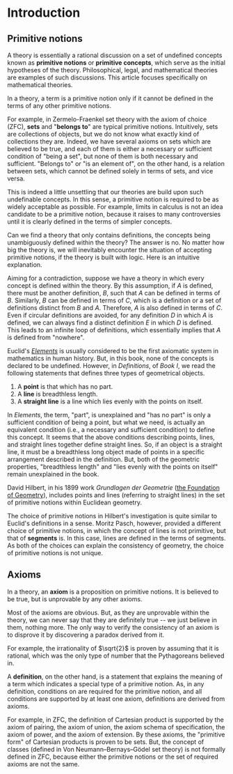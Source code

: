 # Introduction

## Primitive notions

A theory is essentially a rational discussion on a set of undefined concepts known as **primitive notions** or **primitive concepts**, which serve as the initial hypotheses of the theory. Philosophical, legal, and mathematical theories are examples of such discussions. This article focuses specifically on mathematical theories.

In a theory, a term is a primitive notion only if it cannot be defined in the terms of any other primitive notions.

For example, in Zermelo-Fraenkel set theory with the axiom of choice (ZFC), **sets** and "**belongs to**" are typical primitive notions. Intuitively, sets are collections of objects, but we do not know what exactly kind of collections they are. Indeed, we have several axioms on sets which are believed to be true, and each of them is either a necessary or sufficient condition of "being a set", but none of them is both necessary and sufficient. "Belongs to" or "is an element of", on the other hand, is a relation between sets, which cannot be defined solely in terms of sets, and vice versa.

This is indeed a little unsettling that our theories are build upon such undefinable concepts. In this sense, a primitive notion is required to be as widely acceptable as possible. For example, limits in calculus is not an idea candidate to be a primitive notion, because it raises to many controversies until it is clearly defined in the terms of simpler concepts.

Can we find a theory that only contains definitions, the concepts being unambiguously defined within the theory? The answer is no. No matter how big the theory is, we will inevitably encounter the situation of accepting primitive notions, if the theory is built with logic. Here is an intuitive explanation.

Aiming for a contradiction, suppose we have a theory in which every concept is defined within the theory. By this assumption, if $A$ is defined, there must be another definition, $B$, such that $A$ can be defined in terms of $B$. Similarly, $B$ can be defined in terms of $C$, which is a definition or a set of definitions distinct from $B$ and $A$. Therefore, $A$ is also defined in terms of $C$. Even if circular definitions are avoided, for any definition $D$ in which $A$ is defined, we can always find a distinct definition $E$ in which $D$ is defined. This leads to an infinite loop of definitions, which essentially implies that $A$ is defined from "nowhere".

Euclid's [*Elements*](https://mathcs.clarku.edu/~djoyce/java/elements/toc.html) is usually considered to be the first axiomatic system in mathematics in human history. But, in this book, none of the concepts is declared to be undefined. However, in *Definitions*, of *Book I*, we read the following statements that defines three types of geometrical objects.

1. A **point** is that which has no part.
2. A **line** is breadthless length.
3. A **straight line** is a line which lies evenly with the points on itself.

In *Elements*, the term, "part", is unexplained and "has no part" is only a sufficient condition of being a point, but what we need, is actually an equivalent condition (i.e., a necessary and sufficient condition) to define this concept. It seems that the above conditions describing points, lines, and straight lines together define straight lines. So, if an object is a straight line, it must be a breadthless long object made of points in a specific arrangement described in the definition. But, both of the geometric properties, "breadthless length" and "lies evenly with the points on itself" remain unexplained in the book.

David Hilbert, in his 1899 work *Grundlagen der Geometrie* ([the Foundation of Geometry](https://math.berkeley.edu/~wodzicki/160/Hilbert.pdf)), includes points and lines (referring to straight lines) in the set of primitive notions within Euclidean geometry.

The choice of primitive notions in Hilbert's investigation is quite similar to Euclid's definitions in a sense. Moritz Pasch, however, provided a different choice of primitive notions, in which the concept of lines is not primitive, but that of **segments** is. In this case, lines are defined in the terms of segments. As both of the choices can explain the consistency of geometry, the choice of primitive notions is not unique.

## Axioms

In a theory, an **axiom** is a proposition on primitive notions. It is believed to be true, but is unprovable by any other axioms.

Most of the axioms are obvious. But, as they are unprovable within the theory, we can never say that they are definitely true -- we just believe in them, nothing more. The only way to verify the consistency of an axiom is to disprove it by discovering a paradox derived from it.

For example, the irrationality of $\sqrt{2}$ is proven by assuming that it is rational, which was the only type of number that the Pythagoreans believed in.

A **definition**, on the other hand, is a statement that explains the meaning of a term which indicates a special type of a primitive notion. As, in any definition, conditions on are required for the primitive notion, and all conditions are supported by at least one axiom, definitions are derived from axioms.

For example, in ZFC, the definition of Cartesian product is supported by the axiom of pairing, the axiom of union, the axiom schema of specification, the axiom of power, and the axiom of extension. By these axioms, the "primitive form" of Cartesian products is proven to be sets. But, the concept of classes (defined in Von Neumann–Bernays–Gödel set theory) is not formally defined in ZFC, because either the primitive notions or the set of required axioms are not the same.

















